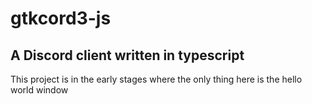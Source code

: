 # gtkcord3-js
A Discord client written in typescript
--
This project is in the early stages where the only thing here is the hello world window
